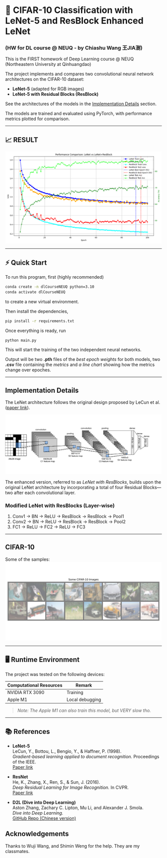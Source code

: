 # 🧠 CIFAR-10 Classification with LeNet-5 and ResBlock Enhanced LeNet 
### (HW for DL course @ NEUQ - by Chiashu Wang 王JIA澍)

This is the FIRST homework of Deep Learning course @ NEUQ (Northeastern University at Qinhuangdao)

The project implements and compares two convolutional neural network architectures on the CIFAR-10 dataset:

- **LeNet-5** (adapted for RGB images)
- **LeNet-5 with Residual Blocks (ResBlock)**

See the architectures of the models in the [Implementation Details](#implementation-details) section.

The models are trained and evaluated using PyTorch, with performance metrics plotted for comparison.

---

## 📈 RESULT
![Model Comparison](./picture_for_report/comparison_lenet_resblock.png)

---

## ⚡ Quick Start 

To run this program, first (highly recommended)

```bash
conda create -n dlCourseNEUQ python=3.10
conda activate dlCourseNEUQ
```

to create a new virtual environment.

Then install the dependencies, 

```bash
pip install -r requirements.txt
```

Once everything is ready, run

```bash
python main.py
```

This will start the training of the two independent neural networks.

Output will be two **.pth** files of the *best epoch weights* for both models, two **.csv** file containing the *metrics* and *a line chart* showing how the metrics change over epoches.

---

## Implementation Details

The LeNet architecture follows the original design proposed by LeCun et al. ([paper link](http://yann.lecun.com/exdb/publis/pdf/lecun-01a.pdf)).


![LeNet-5 Arch](./img/lenet_arch.png)

The enhanced version, referred to as *LeNet with ResBlocks*, builds upon the original LeNet architecture by incorporating a total of four Residual Blocks—two after each convolutional layer.

### Modified LeNet with ResBlocks (Layer-wise)

1. Conv1 → BN → ReLU → ResBlock → ResBlock → Pool1  
2. Conv2 → BN → ReLU → ResBlock → ResBlock → Pool2    
3. FC1 → ReLU → FC2 → ReLU → FC3

---

## CIFAR-10

Some of the samples: 
![samples](./picture_for_report/cifar10_sample.png)

---

## 🖥️ Runtime Environment

The project was tested on the following devices:

| Computational Resources | Remark           |
|-------------------------|------------------|
| NVIDIA RTX 3090         | Training          |
| Apple M1                | Local debugging   |

> *Note: The Apple M1 can also train this model, but VERY slow tho.*

---

## 📚 References

- **LeNet-5**  
  LeCun, Y., Bottou, L., Bengio, Y., & Haffner, P. (1998).  
  *Gradient-based learning applied to document recognition.* Proceedings of the IEEE.  
  [Paper link](http://yann.lecun.com/exdb/publis/pdf/lecun-01a.pdf)

- **ResNet**  
  He, K., Zhang, X., Ren, S., & Sun, J. (2016).  
  *Deep Residual Learning for Image Recognition.* In CVPR.  
  [Paper link](https://arxiv.org/abs/1512.03385)

- **D2L (Dive into Deep Learning)**  
  Aston Zhang, Zachary C. Lipton, Mu Li, and Alexander J. Smola.  
  *Dive into Deep Learning.*  
  [GitHub Repo (Chinese version)](https://github.com/d2l-ai/d2l-zh)


## Acknowledgements 

Thanks to  Wuji Wang, and Shimin Weng for the help. They are my classmates.